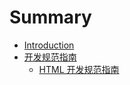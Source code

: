 # Summary

* [Introduction](README.md)
* [开发规范指南](book/chapter-1/chapter-1.md)
   * [HTML 开发规范指南](book/chapter-1/01-Html.md)